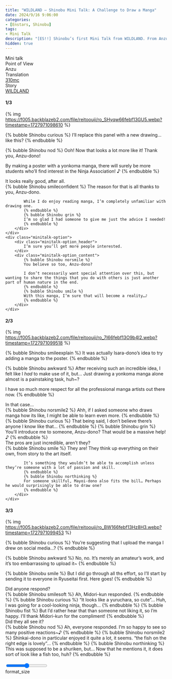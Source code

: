 ```yaml
---
title: "WILDLAND – Shinobu Mini Talk: A Challenge to Draw a Manga"
date: 2024/9/16 9:06:00
categories:
- [Enstars, Shinobu]
tags:
- Mini Talk
description: "[ES!!] Shinobu’s first Mini Talk from WILDLAND. From Anzu’s POV."
hidden: true
---
```

<div class="three-wrapper" style="--storyColor:#5ac189;--storyColor-rgb:90,193,137;--storyColor-h:147.4;--storyColor-s:45.4%;--storyColor-l:55.5%;">
    <div class="info-area">
        <div class="info">
            <div class="info-item characters">
                <div class="label">
                    Mini talk
                </div>
                <div class="value">
					<a href="/categories/Enstars/Shinobu" character="Shinobu"></a>
                </div>
            </div>
            <div class="info-item one">
                <div class="label">
                    Point of View
                </div>
                <div class="value">
                    Anzu
                </div>
            </div>
            <div class="info-item two">
                <div class="label">
                    Translation
                </div>
                <div class="value">
                    <a href="/about">310mc</a>
                </div>
            </div>
            <div class="info-item three">
                <div class="label">
                   Story
                </div>
                <div class="value">
                    <a href="/wildland">WILDLAND</a>
                </div>
            </div>
        </div>
    </div>
</div>

<!-- more -->

#### <div mt="rare"></div> 1/3

{% img https://f005.backblazeb2.com/file/reitoouji/ro_SHyqw66febf13GU5.webp?timestamp=1727971098610 %}

{% bubble Shinobu curious %}
I’ll replace this panel with a new drawing… like this?
{% endbubble %}

{% bubble Shinobu nod %}
Ooh! Now that looks a lot more like it! Thank you, Anzu-dono!

By making a poster with a yonkoma manga, there will surely be more students who’ll find interest in the Ninja Association! ♪ 
{% endbubble %}

<div class="minitalk" character="Anzu">
    <div class="minitalk-option">
        <div class="minitalk-option_header">
            It looks really good, after all.
        </div>
        <div class="minitalk-option_content">
            {% bubble Shinobu smileconfident %}
            The reason for that is all thanks to you, Anzu-dono.

            While I do enjoy reading manga, I’m completely unfamiliar with drawing one.
            {% endbubble %}
            {% bubble Shinobu grin %}
            I’m so glad I had someone to give me just the advice I needed!
			{% endbubble %}
        </div>
    </div>
    <div class="minitalk-option">
        <div class="minitalk-option_header">
            I’m sure you’ll get more people interested.
        </div>
        <div class="minitalk-option_content">
            {% bubble Shinobu norsmile %}
            You believe so too, Anzu-dono?

            I don’t necessarily want special attention over this, but wanting to share the things that you do with others is just another part of human nature in the end.
            {% endbubble %}
            {% bubble Shinobu smile %}
            With this manga, I’m sure that will become a reality…♪
			{% endbubble %}
        </div>
    </div>
</div>

#### <div mt="rare"></div> 2/3

{% img https://f005.backblazeb2.com/file/reitoouji/ro_7I66febf13O9b4I2.webp?timestamp=1727971099518 %}

{% bubble Shinobu smileexplain %}
It was actually Isara-dono’s idea to try adding a manga to the poster.
{% endbubble %}

{% bubble Shinobu awkward %}
After receiving such an incredible idea, I felt like I *had* to make use of it, but… Just drawing a yonkoma manga alone almost is a painstaking task, huh~?

I have so much more respect for all the professional manga artists out there now.
{% endbubble %}

<div class="minitalk" character="Anzu">
    <div class="minitalk-option">
        <div class="minitalk-option_header">
            In that case…
        </div>
        <div class="minitalk-option_content">
            {% bubble Shinobu norsmile2 %}
            Ahh, if I asked someone who draws manga how its like, I might be able to learn even more.
            {% endbubble %}
            {% bubble Shinobu curious %}
            That being said, I don’t believe there’s anyone I know like that…
            {% endbubble %}
            {% bubble Shinobu grin %}
            You’ll introduce me to someone, Anzu-dono? That would be a massive help! ♪
			{% endbubble %}
        </div>
    </div>
    <div class="minitalk-option">
        <div class="minitalk-option_header">
            The pros are just incredible, aren’t they?
        </div>
        <div class="minitalk-option_content">
            {% bubble Shinobu smile %}
            They are! They think up everything on their own, from story to the art itself.

            It’s something they wouldn’t be able to accomplish unless they’re someone with a lot of passion and skill.
            {% endbubble %}
            {% bubble Shinobu northinking %}
            For someone skillful, Mayoi-dono also fits the bill… Perhaps he would surprisingly be able to draw one?
			{% endbubble %}
        </div>
    </div>
</div>

#### <div mt="rare"></div> 3/3

{% img https://f005.backblazeb2.com/file/reitoouji/ro_BW166febf13Hz8H3.webp?timestamp=1727971099453 %}

{% bubble Shinobu curious %}
You’re suggesting that I upload the manga I drew on social media…?
{% endbubble %}

{% bubble Shinobu awkward %}
No, no. It’s merely an amateur’s work, and it’s too embarrassing to upload it~
{% endbubble %}

{% bubble Shinobu smile %}
But I did go through all ths effort, so I’ll start by sending it to everyone in Ryuseitai first. Here goes!
{% endbubble %}


<div class="minitalk" character="Anzu">
    <div class="minitalk-option">
        <div class="minitalk-option_header">
            Did anyone respond?
        </div>
        <div class="minitalk-option_content">
            {% bubble Shinobu smilesoft %}
            Ah, Midori-kun responded.
            {% endbubble %}
            {% bubble Shinobu curious %}
            “It looks like a yuruchara, so cute”… Huh, I was going for a cool-looking ninja, though…
            {% endbubble %}
            {% bubble Shinobu fist %}
            But I’d rather hear that than someone not liking it, so I’m happy. I’ll thank Midori-kun for the compliment!
			{% endbubble %}
        </div>
    </div>
    <div class="minitalk-option">
        <div class="minitalk-option_header">
            Did they all see it?
        </div>
        <div class="minitalk-option_content">
            {% bubble Shinobu nod %}
            Ah, everyone responded. I’m so happy to see so many positive reactions~♪
            {% endbubble %}
            {% bubble Shinobu norsmile2 %}
            Shinkai-dono in particular enjoyed it quite a lot, it seems. “the fish on the right edge is lovely”…
            {% endbubble %}
            {% bubble Shinobu northinking %}
            This was supposed to be a shuriken, but… Now that he mentions it, it does sort of look like a fish too, huh?
			{% endbubble %}
        </div>
    </div>
</div>
<br>
<div class="navigation2">
    <div class="toolbar-wrapper">
        <div class="slider-container">
            <input type="range" min="1" max="5" value="3" class="slider">
        </div>
        <div class="toolbar">
            <a target="_blank" href="/translations" class="home-button" title="Translations Masterlist"><i class="fa fa-home"></i></a>
            <div class="toolbar__section">
                <a id="sliderDrop">
                    <span class="material-icons-round" title="Text Size">format_size</span>
                </a>
            </div>
            <a target="_blank" href="/wildland#Mini-Talks" title="Index"><i class="fa fa-star"></i></a>
            <a href="/wildland/minitalk/shinobu_2" title="Shinobu Mini Talk: Bouldering Skills"><i class="fa fa-arrow-right"></i></a>
            <a href="#top" class="top-arrow" title="Back to Top"><i class="fa fa-arrow-up"></i></a>
        </div>
    </div>
</div>